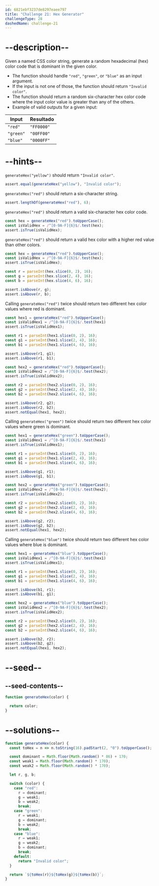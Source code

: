 ```yaml
---
id: 6821ebf3237de8297eaee797
title: "Challenge 21: Hex Generator"
challengeType: 28
dashedName: challenge-21
---
```


# --description--

Given a named CSS color string, generate a random hexadecimal (hex) color code that is dominant in the given color.

- The function should handle `"red"`, `"green"`, or `"blue"` as an input argument.
- If the input is not one of those, the function should return `"Invalid color"`.
- The function should return a random six-character hex color code where the input color value is greater than any of the others.
- Example of valid outputs for a given input:

| Input     | Resultado  |
| --------- | ---------- |
| `"red"`   | `"FF0000"` |
| `"green"` | `"00FF00"` |
| `"blue"`  | `"0000FF"` |

# --hints--

`generateHex("yellow")` should return `"Invalid color"`.

```js
assert.equal(generateHex("yellow"), "Invalid color");
```

`generateHex("red")` should return a six-character string.

```js
assert.lengthOf(generateHex("red"), 6);
```

`generateHex("red")` should return a valid six-character hex color code.

```js
const hex = generateHex("red").toUpperCase();
const isValidHex = /^[0-9A-F]{6}$/.test(hex);
assert.isTrue(isValidHex);
```

`generateHex("red")` should return a valid hex color with a higher red value than other colors.

```js
const hex = generateHex("red").toUpperCase();
const isValidHex = /^[0-9A-F]{6}$/.test(hex);
assert.isTrue(isValidHex);

const r = parseInt(hex.slice(0, 2), 16);
const g = parseInt(hex.slice(2, 4), 16);
const b = parseInt(hex.slice(4, 6), 16);

assert.isAbove(r, g);
assert.isAbove(r, b);
```

Calling `generateHex("red")` twice should return two different hex color values where red is dominant.

```js
const hex1 = generateHex("red").toUpperCase();
const isValidHex1 = /^[0-9A-F]{6}$/.test(hex1)
assert.isTrue(isValidHex1);

const r1 = parseInt(hex1.slice(0, 2), 16);
const g1 = parseInt(hex1.slice(2, 4), 16);
const b1 = parseInt(hex1.slice(4, 6), 16);

assert.isAbove(r1, g1);
assert.isAbove(r1, b1);

const hex2 = generateHex("red").toUpperCase();
const isValidHex2 = /^[0-9A-F]{6}$/.test(hex2);
assert.isTrue(isValidHex2);

const r2 = parseInt(hex2.slice(0, 2), 16);
const g2 = parseInt(hex2.slice(2, 4), 16);
const b2 = parseInt(hex2.slice(4, 6), 16);

assert.isAbove(r2, g2);
assert.isAbove(r2, b2);
assert.notEqual(hex1, hex2);
```

Calling `generateHex("green")` twice should return two different hex color values where green is dominant.

```js
const hex1 = generateHex("green").toUpperCase();
const isValidHex1 = /^[0-9A-F]{6}$/.test(hex1)
assert.isTrue(isValidHex1);

const r1 = parseInt(hex1.slice(0, 2), 16);
const g1 = parseInt(hex1.slice(2, 4), 16);
const b1 = parseInt(hex1.slice(4, 6), 16);

assert.isAbove(g1, r1);
assert.isAbove(g1, b1);

const hex2 = generateHex("green").toUpperCase();
const isValidHex2 = /^[0-9A-F]{6}$/.test(hex2);
assert.isTrue(isValidHex2);

const r2 = parseInt(hex2.slice(0, 2), 16);
const g2 = parseInt(hex2.slice(2, 4), 16);
const b2 = parseInt(hex2.slice(4, 6), 16);

assert.isAbove(g2, r2);
assert.isAbove(g2, b2);
assert.notEqual(hex1, hex2);
```

Calling `generateHex("blue")` twice should return two different hex color values where blue is dominant.

```js
const hex1 = generateHex("blue").toUpperCase();
const isValidHex1 = /^[0-9A-F]{6}$/.test(hex1)
assert.isTrue(isValidHex1);

const r1 = parseInt(hex1.slice(0, 2), 16);
const g1 = parseInt(hex1.slice(2, 4), 16);
const b1 = parseInt(hex1.slice(4, 6), 16);

assert.isAbove(b1, r1);
assert.isAbove(b1, g1);

const hex2 = generateHex("blue").toUpperCase();
const isValidHex2 = /^[0-9A-F]{6}$/.test(hex2);
assert.isTrue(isValidHex2);

const r2 = parseInt(hex2.slice(0, 2), 16);
const g2 = parseInt(hex2.slice(2, 4), 16);
const b2 = parseInt(hex2.slice(4, 6), 16);

assert.isAbove(b2, r2);
assert.isAbove(b2, g2);
assert.notEqual(hex1, hex2);
```

# --seed--

## --seed-contents--

```js
function generateHex(color) {

  return color;
}
```

# --solutions--

```js
function generateHex(color) {
  const toHex = n => n.toString(16).padStart(2, "0").toUpperCase();

  const dominant = Math.floor(Math.random() * 86) + 170;
  const weak1 = Math.floor(Math.random() * 170);
  const weak2 = Math.floor(Math.random() * 170);

  let r, g, b;

  switch (color) {
    case "red":
      r = dominant;
      g = weak1;
      b = weak2;
      break;
    case "green":
      r = weak1;
      g = dominant;
      b = weak2;
      break;
    case "blue":
      r = weak1;
      g = weak2;
      b = dominant;
      break;
    default:
      return "Invalid color";
  }

  return `${toHex(r)}${toHex(g)}${toHex(b)}`;
}
```
